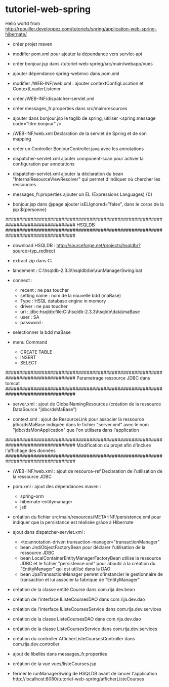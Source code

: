 # tutoriel-web-spring

Hello world from
http://rpouiller.developpez.com/tutoriels/spring/application-web-spring-hibernate/

- créer projet maven

- modifier pom.xml pour ajouter la dépendance vers servlet-api

- créér bonjour.jsp dans /tutoriel-web-spring/src/main/webapp/vues

- ajouter dépendance spring-webmvc dans pom.xml

- modifier /WEB-INF/web.xml : ajouter contextConfigLocation et ContextLoaderListener

- créer /WEB-INF/dispatcher-servlet.xml

- créer messages_fr.properties dans src/main/resources

- ajouter dans bonjour.jsp le taglib de spring, utiliser <spring:message code="titre.bonjour" />

- /WEB-INF/web.xml Declaration de la servlet de Spring et de son mapping

- créer un Controller BonjourController.java avec les annotations

- dispatcher-servlet.xml ajouter component-scan pour activer la configuration par annotations 

- dispatcher-servlet.xml ajouter la déclaration du bean "InternalResourceViewResolver" qui permet d'indiquer où chercher les ressources

- messages_fr.properties ajouter un EL (Expressions Languages) {0}

- bonjour.jsp dans @page ajouter isELIgnored="false", dans le corps de la jsp ${personne}


#################################################################################
                                  HSQLDB
#################################################################################								  

- download HSQLDB : http://sourceforge.net/projects/hsqldb/?source=typ_redirect
- extract zip dans C:
- lancement : C:\hsqldb-2.3.3\hsqldb\bin\runManagerSwing.bat
- connect :
	- recent : ne pas toucher
	- setting name : nom de la nouvelle bdd (maBase)
	- Type : HSQL database engine in memory
	- driver : ne pas toucher
	- url : jdbc:hsqldb:file:C:\hsqldb-2.3.3\hsqldb\data\maBase
	- user : SA
	- password : 
	
- selectionner la bdd maBase
- menu Command
	- CREATE TABLE
	- INSERT
	- SELECT
	
	
#################################################################################
                 Parametrage ressource JDBC dans tomcat
#################################################################################	

- server.xml : ajout de GlobalNamingResources (création de la ressource DataSource "jdbc/dsMaBase")

- context.xml : ajout de ResourceLink pour associer la ressource jdbc/dsMaBase indiquée dans le fichier "server.xml" avec le nom "jdbc/dsMonApplication" que l'on utilisera dans l'application


#################################################################################
        Modification du projet afin d'inclure l'affichage des données
#################################################################################

- /WEB-INF/web.xml : ajout de resource-ref Declaration de l'utilisation de la ressource JDBC

- pom.xml : ajout des dépendances maven :
	- spring-orm
	- hibernate-entitymanager
	- jstl
	
- création du fichier src/main/resources/META-INF/persistence.xml pour indiquer que la persistance est réalisée grâce à Hibernate

- ajout dans dispatcher-servlet.xml  : 
	- <tx:annotation-driven transaction-manager="transactionManager"
	- bean JndiObjectFactoryBean pour déclarer l'utilisation de la ressource JDBC
	- bean LocalContainerEntityManagerFactoryBean utilise la ressource JDBC et le fichier "persistence.xml" pour aboutir à la création du "EntityManager" qui est utilisé dans la DAO
	- bean JpaTransactionManager pemret d'instancier le gestionnaire de transaction et lui associer la fabrique de "EntityManager"
	
- création de la classe entité Course dans com.rija.dev.bean

- création de l'interface IListeCoursesDAO dans com.rija.dev.dao

- création de l'interface IListeCoursesService dans com.rija.dev.services

- création de la classe ListeCoursesDAO dans com.rija.dev.dao

- création de la classe ListeCoursesService dans com.rija.dev.services

- création du controller AfficherListeCoursesController dans com.rija.dev.controller

- ajout de libellés dans messages_fr.properties

- création de la vue vues/listeCourses.jsp

- fermer le runManagerSwing de HSQLDB avant de lancer l'application http://localhost:8080/tutoriel-web-spring/afficherListeCourses
